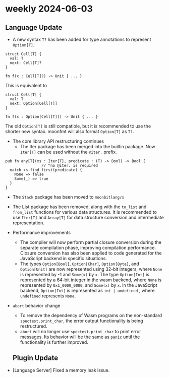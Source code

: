 # weekly 2024-06-03

## Language Update
- A new syntax `T?` has been added for type annotations to represent `Option[T]`.
```moonbit
struct Cell[T] {
  val: T
  next: Cell[T]?
}

fn f(x : Cell[T]?) -> Unit { ... }
```
This is equivalent to
```moonbit
struct Cell[T] {
  val: T
  next: Option[Cell[T]]
}

fn f(x : Option[Cell[T]]) -> Unit { ... }
```
The old `Option[T]` is still compatible, but it is recommended to use the shorter new syntax. moonfmt will also format `Option[T]` as `T?`.

- The core library API restructuring continues
  - The Iter package has been merged into the builtin package. Now `Iter[T]` can be used without the `@iter.` prefix.
```moonbit
pub fn any[T](xs : Iter[T], predicate : (T) -> Bool) -> Bool {
                // ^no @iter. is required
  match xs.find_first(predicate) {
    None => false
    Some(_) => true
  }
}
```
  - The `Stack` package has been moved to `moonbitlang/x`
  - The List package has been removed, along with the `to_list` and `from_list` functions for various data structures. It is recommended to use `Iter[T]` and `Array[T]` for data structure conversion and intermediate representation.
- Performance improvements
  - The compiler will now perform partial closure conversion during the separate compilation phase, improving compilation performance. Closure conversion has also been applied to code generated for the JavaScript backend in specific situations.
  - The types `Option[Bool]`, `Option[Char]`, `Option[Byte]`, and `Option[Unit]` are now represented using 32-bit integers, where `None` is represented by -1 and `Some(x)` by `x`. The type `Option[Int]` is represented by a 64-bit integer in the wasm backend, where `None` is represented by `0x1_0000_0000`, and `Some(x)` by `x`. In the JavaScript backend, `Option[Int]` is represented as `int | undefined` , where `undefined` represents `None`.
- `abort` behavior change
  - To remove the dependency of Wasm programs on the non-standard `spectest.print_char`, the error output functionality is being restructured.
  - `abort` will no longer use `spectest.print_char` to print error messages. Its behavior will be the same as `panic` until the functionality is further improved.

  ## Plugin Update

- [Language Server] Fixed a memory leak issue.